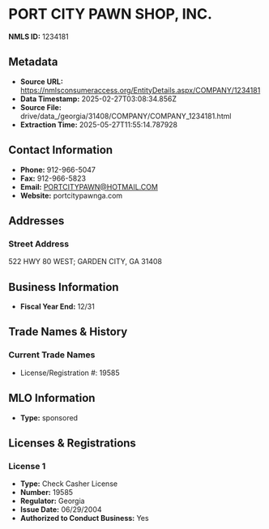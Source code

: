 # PORT CITY PAWN SHOP, INC.

**NMLS ID:** 1234181

## Metadata
- **Source URL:** https://nmlsconsumeraccess.org/EntityDetails.aspx/COMPANY/1234181
- **Data Timestamp:** 2025-02-27T03:08:34.856Z
- **Source File:** drive/data_/georgia/31408/COMPANY/COMPANY_1234181.html
- **Extraction Time:** 2025-05-27T11:55:14.787928

## Contact Information
- **Phone:** 912-966-5047
- **Fax:** 912-966-5823
- **Email:** PORTCITYPAWN@HOTMAIL.COM
- **Website:** portcitypawnga.com

## Addresses
### Street Address
522 HWY 80 WEST; GARDEN CITY, GA 31408

## Business Information
- **Fiscal Year End:** 12/31

## Trade Names & History
### Current Trade Names
- License/Registration #: 19585

## MLO Information
- **Type:** sponsored

## Licenses & Registrations

### License 1
- **Type:** Check Casher License
- **Number:** 19585
- **Regulator:** Georgia
- **Issue Date:** 06/29/2004
- **Authorized to Conduct Business:** Yes
